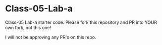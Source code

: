# Class-05-Lab-a
Class-05 Lab-a starter code. Please fork this repository and PR into YOUR own fork, not this one!

I will not be approving any PR's on this repo. 
